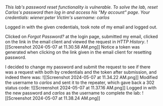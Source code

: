 *This lab's password reset functionality is vulnerable. To solve the lab, reset Carlos's password then log in and access his "My account" page.
Your credentials: wiener:peter
Victim's username: carlos*

Logged in with the given credentials, took note of my email and logged out. 

Clicked on *Forgot Password?* at the login page, submitted my email, clicked on the link in the email client and viewed the request in *HTTP History*.
![[Screenshot 2024-05-07 at 11.30.58 AM.png]]
Notice a token was generated when clicking on the link given in the email client for resetting password.

I decided to change my password and submit the request to see if there was a request with both by credentials and the token after submission, and indeed there was:
![[Screenshot 2024-05-07 at 11.34.22 AM.png]]
Modified the username to *carlos* and sent it to the repeater, which gave back a 302 status code:
![[Screenshot 2024-05-07 at 11.37.16 AM.png]]
Logged in with the new password and *carlos* as the username to complete the lab:
![[Screenshot 2024-05-07 at 11.38.24 AM.png]]
